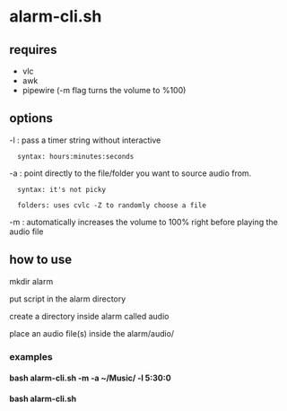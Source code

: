 # alarm-cli.sh

## requires
- vlc
- awk
- pipewire (-m flag turns the volume to %100)

## options
-l  : pass a timer string without interactive 
      
      syntax: hours:minutes:seconds

-a  : point directly to the file/folder you want to source audio from.
      
      syntax: it's not picky
      
      folders: uses cvlc -Z to randomly choose a file
      
-m  : automatically increases the volume to 100% right before playing the audio file
      

## how to use
mkdir alarm

put script in the alarm directory

create a directory inside alarm called audio

place an audio file(s) inside the alarm/audio/ 

### examples

#### bash alarm-cli.sh -m -a ~/Music/ -l 5:30:0
#### bash alarm-cli.sh  
